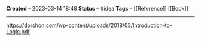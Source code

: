 **Created** – 2023-03-14 18:48
**Status** – #idea
**Tags** – [[Reference]] [[Book]]

---

https://dorshon.com/wp-content/uploads/2018/03/Introduction-to-Logic.pdf